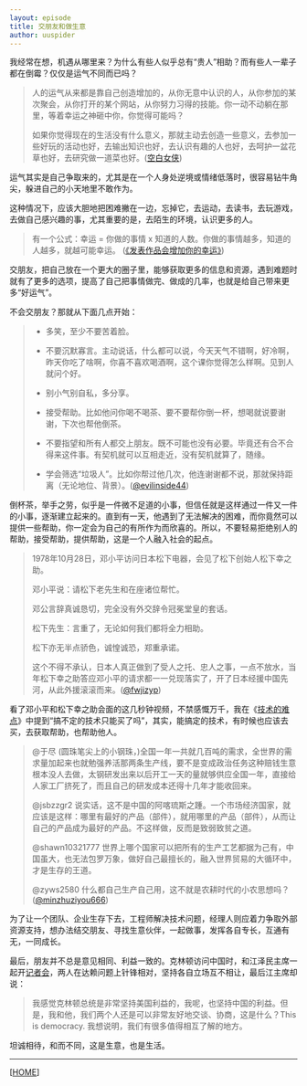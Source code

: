 ```yaml
---
layout: episode
title: 交朋友和做生意
author: uuspider
---
```

我经常在想，机遇从哪里来？为什么有些人似乎总有“贵人”相助？而有些人一辈子都在倒霉？仅仅是运气不同而已吗？

> 人的运气从来都是靠自己创造增加的，从你无意中认识的人，从你参加的某次聚会，从你打开的某个网站，从你努力习得的技能。你一动不动躺在那里，等着幸运之神砸中你，你觉得可能吗？
>
> 如果你觉得现在的生活没有什么意义，那就主动去创造一些意义，去参加一些好玩的活动也好，去输出知识也好，去认识有趣的人也好，去呵护一盆花草也好，去研究做一道菜也好。([空白女侠][ref6])

运气其实是自己争取来的，尤其是在一个人身处逆境或情绪低落时，很容易钻牛角尖，躲进自己的小天地里不敢作为。

这种情况下，应该大胆地把困难撇在一边，忘掉它，去运动，去读书，去玩游戏，去做自己感兴趣的事，尤其重要的是，去陌生的环境，认识更多的人。

> 有一个公式：幸运 = 你做的事情 x 知道的人数。你做的事情越多，知道的人越多，就越可能幸运。 ([《发表作品会增加你的幸运》][ref7])

交朋友，把自己放在一个更大的圈子里，能够获取更多的信息和资源，遇到难题时就有了更多的选项，提高了自己把事情做完、做成的几率，也就是给自己带来更多“好运气”。

不会交朋友？那就从下面几点开始：

> - 多笑，至少不要苦着脸。
>
> - 不要沉默寡言。主动说话，什么都可以说，今天天气不错啊，好冷啊，昨天你吃了啥啊，你喜不喜欢喝酒啊，这个课你觉得怎么样啊。见到人就问个好。
>
> - 别小气别自私，多分享。
>
> - 接受帮助。比如他问你喝不喝茶、要不要帮你倒一杯，想喝就说要谢谢，下次也帮他倒茶。
>
> - 不要指望和所有人都交上朋友。既不可能也没有必要。毕竟还有合不合得来这件事。有契机就可以互相走近，没有契机就算了，随缘。
>
> - 学会筛选“垃圾人”。比如你帮过他几次，他连谢谢都不说，那就保持距离（无论地位、背景）。([@evilinside44][ref5])

倒杯茶，举手之劳，似乎是一件微不足道的小事，但信任就是这样通过一件又一件的小事，逐渐建立起来的。直到有一天，他遇到了无法解决的困难，而你竟然可以提供一些帮助，你一定会为自己的有所作为而欣喜的。所以，不要轻易拒绝别人的帮助，接受帮助，提供帮助，这是一个人融入社会的起点。

> 1978年10月28日，邓小平访问日本松下电器，会见了松下创始人松下幸之助。
>
> 邓小平说：请松下老先生和在座诸位帮忙。
>
> 邓公言辞真诚恳切，完全没有外交辞令冠冕堂皇的套话。
>
> 松下先生：言重了，无论如何我们都将全力相助。
>
> 松下亦无半点骄色，诚惶诚恐，郑重承诺。
>
> 这个不得不承认，日本人真正做到了受人之托、忠人之事，一点不放水，当年松下幸之助答应邓小平的请求都一一兑现落实了，开了日本经援中国先河，从此外援滚滚而来。([@fwjizyp][ref1])

看了邓小平和松下幸之助会面的这几秒钟视频，不禁感慨万千，我在《[技术的难点][ref2]》中提到“搞不定的技术只能买了吗”，其实，能搞定的技术，有时候也应该去买，去获取帮助，也帮助他人。

> @于尽 (圆珠笔尖上的小钢珠，)全国一年一共就几百吨的需求，全世界的需求量加起来也就勉强养活那两条生产线，要不是变成政治任务这种赔钱生意根本没人去做，太钢研发出来以后开工一天的量就够供应全国一年，直接给人家工厂挤死了，而且自己的研发成本还得十几年才能收回来。
>
> @jsbzzgr2 说实话，这不是中国的阿喀琉斯之踵。一个市场经济国家，就应该是这样：哪里有最好的产品（部件），就用哪里的产品（部件），从而让自己的产品成为最好的产品。不这样做，反而是致弱致贫之道。
>
> @shawn10321777 世界上哪个国家可以把所有的生产工艺都据为己有，中国虽大，也无法包罗万象，做好自己最擅长的，融入世界贸易的大循环中，才是生存的王道。
>
> @zyws2580 什么都自己生产自己用，这不就是农耕时代的小农思想吗？([@minzhuziyou666][ref3])

为了让一个团队、企业生存下去，工程师解决技术问题，经理人则应着力争取外部资源支持，想办法结交朋友、寻找生意伙伴，一起做事，发挥各自专长，互通有无，一同成长。

最后，朋友并不总是意见相同、利益一致的。克林顿访问中国时，和江泽民主席一起开[记者会][ref4]，两人在达赖问题上针锋相对，坚持各自立场互不相让，最后江主席却说：

> 我感觉克林顿总统是非常坚持美国利益的，我呢，也坚持中国的利益。但是，我和他，我们两个人还是可以非常友好地交谈、协商，这是什么？This is democracy. 我想说明，我们有很多值得相互了解的地方。

坦诚相待，和而不同，这是生意，也是生活。

***

[[HOME][episode]]

[episode]:http://about.uuspider.com/2019/06/02/episodeindex.html
[ref1]:https://twitter.com/fwjizyp/status/1131952068384575489
[ref2]:http://about.uuspider.com/2019/12/29/tech.html
[ref3]:https://twitter.com/minzhuziyou666/status/1547718226917724161
[ref4]:https://www.youtube.com/watch?v=ErgLIoWzd4s&t=205s
[ref5]:https://twitter.com/evilinside44/status/1505016136878129161
[ref6]:https://weibo.com/1767964927/KcKvme0Pj
[ref7]:https://www.ruanyifeng.com/blog/2022/09/weekly-issue-223.html
